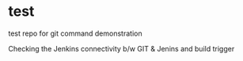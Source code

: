# test
test repo for git command demonstration

Checking the Jenkins connectivity b/w GIT & Jenins and build trigger
